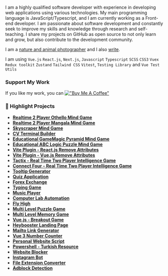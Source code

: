I am a highly qualified software developer with experience in developing web applications using various technologies. My main programming language is JavaScript/Typescript, and I am currently working as a Front-end developer. I am passionate about software development and constantly seek to improve my skills and knowledge through research and self-teaching. I share my projects on GitHub as open source to not only learn and grow, but also contribute to the development community.

I am a [nature and animal photographer](https://instagram.com/dogaklani) and I also [write](https://sft.hashnode.dev/).


I am using `Vue.js` `React.js`, `Next.js`, `Javascript` `Typescript` `SCSS` `CSS3` `Vuex` `Redux toolkit` `Zustand` `Tailwind CSS` `Vitest`, `Testing Library` and `Vue Test Utils`


### Support My Work
If you like my work, you can [!["Buy Me A Coffee"](https://www.buymeacoffee.com/assets/img/custom_images/orange_img.png)](https://www.buymeacoffee.com/mustafadalga)


### 🌟 Highlight Projects

* **[Realtime 2 Player Othello Mind Game](https://github.com/mustafadalga/othello)**
* **[Realtime 2 Player Mangala Mind Game](https://github.com/mustafadalga/mangala)**
* **[Skyscraper Mind Game](https://github.com/mustafadalga/skyscraper)**
* **[CV Terminal Builder](https://github.com/mustafadalga/cv-terminal-builder)**
* **[Educational GameMagic Pyramid Mind Game](https://github.com/mustafadalga/magic-pyramid)**
* **[Educational ABC Logic Puzzle Mind Game](https://github.com/mustafadalga/abc-logic-puzzle)**
* **[Vite Plugin - React.js Remove Attributes](https://www.npmjs.com/package/react-remove-attr)**
* **[Vite Plugin - Vue.js Remove Attributes](https://www.npmjs.com/package/remove-attr)**
* **[Tactix - Real Time Two Player Intelligence Game](https://github.com/mustafadalga/tactix)**
* **[Connect Four - Real Time Two Player Intelligence Game](https://github.com/mustafadalga/dortleme)**
* **[Tooltip Generator](https://github.com/mustafadalga/tooltip-generator)**
* **[Quiz Application](https://github.com/mustafadalga/quiz-app)**
* **[Forex Exchange](https://github.com/mustafadalga/forex-exchange)**
* **[Typing Game](https://github.com/mustafadalga/typing-game)**
* **[Music Player](https://github.com/mustafadalga/music-player)**
* **[Computer Lab Automation](https://github.com/mustafadalga/bilgisayar-lab-otomasyonu)**
* **[Fly High](https://github.com/mustafadalga/fly-high)**
* **[Multi Level Puzzle Game](https://github.com/mustafadalga/puzzle)**
* **[Multi Level Memory Game](https://github.com/mustafadalga/memory-game)**
* **[Vue.js - Breakout Game](https://github.com/mustafadalga/breakout-game)**
* **[Heybooster Landing Page](https://github.com/mustafadalga/heybooster-landing-page-2)**
* **[Mailto Link Generator](https://github.com/mustafadalga/mailto-link-generator)**
* **[Vue 3 Number Counter](https://www.npmjs.com/package/vue3-number-counter)**
* **[Personal Website Script](https://github.com/mustafadalga/PHP-Kisisel-Website-Scripti)**
* **[Powershell - Turkish Resource](https://github.com/mustafadalga/powershell)**
* **[Website Blocker](https://github.com/mustafadalga/website-blocker)**
* **[Instagram Bot](https://github.com/mustafadalga/Instagram-Bot)**
* **[File Extension Converter](https://github.com/mustafadalga/file-extension-converter)**
* **[Adblock Detection](https://github.com/mustafadalga/adblock-detection)**
